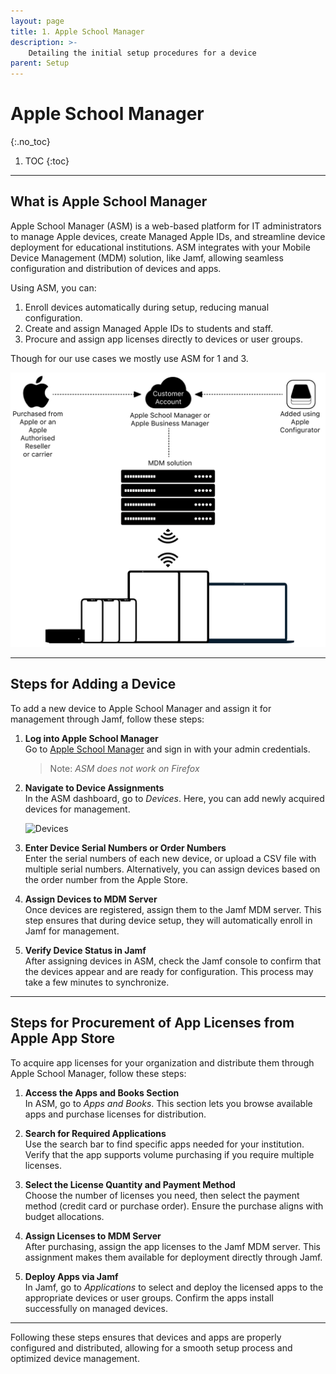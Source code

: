 ```yaml
---
layout: page
title: 1. Apple School Manager
description: >-
    Detailing the initial setup procedures for a device
parent: Setup
---
```


# Apple School Manager
{:.no_toc}

1. TOC
{:toc}

---

## What is Apple School Manager

Apple School Manager (ASM) is a web-based platform for IT administrators to manage Apple devices, create Managed Apple IDs, and streamline device deployment for educational institutions. ASM integrates with your Mobile Device Management (MDM) solution, like Jamf, allowing seamless configuration and distribution of devices and apps.

Using ASM, you can:

1. Enroll devices automatically during setup, reducing manual configuration.
2. Create and assign Managed Apple IDs to students and staff.
3. Procure and assign app licenses directly to devices or user groups.

Though for our use cases we mostly use ASM for 1 and 3.

![ASM Architecture Diagram](./assets/images/asm.png)

---

## Steps for Adding a Device

To add a new device to Apple School Manager and assign it for management through Jamf, follow these steps:

1. **Log into Apple School Manager**  
   Go to [Apple School Manager](https://school.apple.com/) and sign in with your admin credentials.
   > Note: *ASM does not work on Firefox*

2. **Navigate to Device Assignments**  
   In the ASM dashboard, go to *Devices*. Here, you can add newly acquired devices for management.

   ![Devices](../assets/images/1asm.png)

3. **Enter Device Serial Numbers or Order Numbers**  
   Enter the serial numbers of each new device, or upload a CSV file with multiple serial numbers. Alternatively, you can assign devices based on the order number from the Apple Store.

4. **Assign Devices to MDM Server**  
   Once devices are registered, assign them to the Jamf MDM server. This step ensures that during device setup, they will automatically enroll in Jamf for management.

5. **Verify Device Status in Jamf**  
   After assigning devices in ASM, check the Jamf console to confirm that the devices appear and are ready for configuration. This process may take a few minutes to synchronize.

---

## Steps for Procurement of App Licenses from Apple App Store

To acquire app licenses for your organization and distribute them through Apple School Manager, follow these steps:

1. **Access the Apps and Books Section**  
   In ASM, go to *Apps and Books*. This section lets you browse available apps and purchase licenses for distribution.

2. **Search for Required Applications**  
   Use the search bar to find specific apps needed for your institution. Verify that the app supports volume purchasing if you require multiple licenses.

3. **Select the License Quantity and Payment Method**  
   Choose the number of licenses you need, then select the payment method (credit card or purchase order). Ensure the purchase aligns with budget allocations.

4. **Assign Licenses to MDM Server**  
   After purchasing, assign the app licenses to the Jamf MDM server. This assignment makes them available for deployment directly through Jamf.

5. **Deploy Apps via Jamf**  
   In Jamf, go to *Applications* to select and deploy the licensed apps to the appropriate devices or user groups. Confirm the apps install successfully on managed devices.

---

Following these steps ensures that devices and apps are properly configured and distributed, allowing for a smooth setup process and optimized device management.
